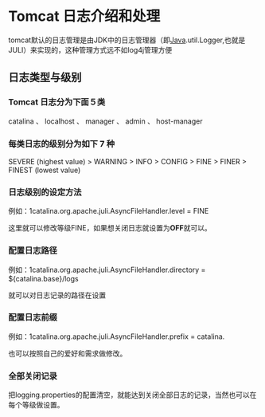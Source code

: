 # Tomcat 日志介绍和处理

tomcat默认的日志管理是由JDK中的日志管理器（即[Java](http://lib.csdn.net/base/javase).util.Logger,也就是JULI）来实现的，这种管理方式远不如log4j管理方便

## 日志类型与级别

### Tomcat 日志分为下面５类

catalina 、 localhost 、 manager 、 admin 、 host-manager

### 每类日志的级别分为如下 7 种

SEVERE (highest value) > WARNING > INFO > CONFIG > FINE > FINER > FINEST (lowest value)

### 日志级别的设定方法

例如：1catalina.org.apache.juli.AsyncFileHandler.level = FINE

这里就可以修改等级FINE，如果想关闭日志就设置为**OFF**就可以。

### 配置日志路径

例如：1catalina.org.apache.juli.AsyncFileHandler.directory = ${catalina.base}/logs

就可以对日志记录的路径在设置

### 配置日志前缀

例如：1catalina.org.apache.juli.AsyncFileHandler.prefix = catalina.

也可以按照自己的爱好和需求做修改。

### 全部关闭记录

​    把logging.properties的配置清空，就能达到关闭全部日志的记录，当然也可以在每个等级做设置。